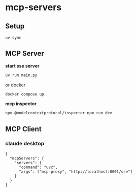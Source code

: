 # mcp-servers

## Setup

```bash
uv sync
```

## MCP Server

**start sse server**

```bash
uv run main.py
```

or docker

```bash
docker compose up
```

**mcp inspector**

```bash
npx @modelcontextprotocol/inspector npm run dev
```

## MCP Client

### claude desktop

```
{
  "mcpServers": {
    "servers": {
      "command": "uvx",
      "args": ["mcp-proxy", "http://localhost:8001/sse"]
    }
  }
}
```
